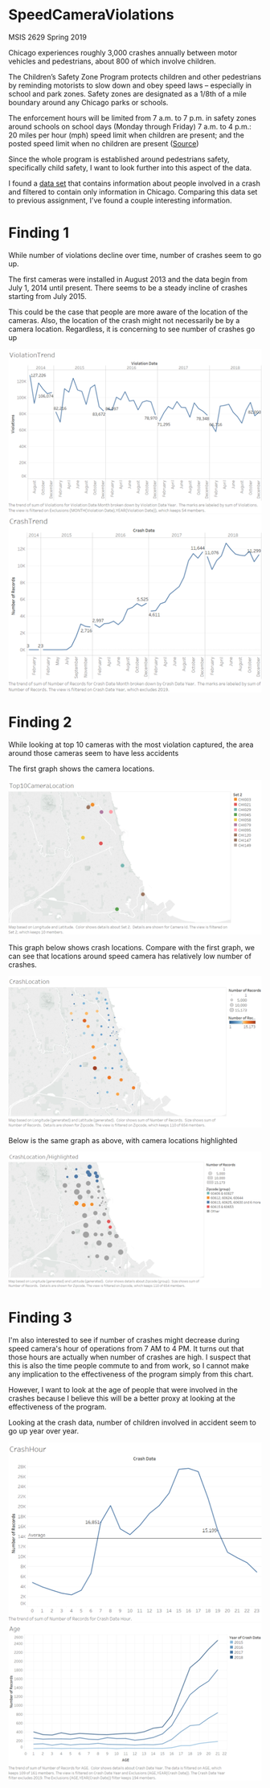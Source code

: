 # SpeedCameraViolations
MSIS 2629 Spring 2019


Chicago experiences roughly 3,000 crashes annually between motor vehicles and pedestrians, about 800 of which involve children.

The Children’s Safety Zone Program protects children and other pedestrians by reminding motorists to slow down and obey speed laws – especially in school and park zones. Safety zones are designated as a 1/8th of a mile boundary around any Chicago parks or schools.

The enforcement hours will be limited from 7 a.m. to 7 p.m. in safety zones around schools on school days (Monday through Friday)
7 a.m. to 4 p.m.: 20 miles per hour (mph) speed limit when children are present; and the posted speed limit when no children are present ([Source](https://www.chicago.gov/city/en/depts/cdot/supp_info/children_s_safetyzoneporgramautomaticspeedenforcement.html))

Since the whole program is established around pedestrians safety, specifically child safety, I want to look further into this aspect of  the data. 

I found a [data set](https://data.cityofchicago.org/Transportation/Traffic-Crashes-People/u6pd-qa9d) that contains information about people involved in a crash and filtered to contain only information in Chicago. Comparing this data set to previous assignment, I've found a couple interesting information.

# Finding 1

While number of violations decline over time, number of crashes seem to go up.

The first cameras were installed in August 2013 and the data begin from July 1, 2014 until present. There seems to be a steady incline of crashes starting from July 2015.

This could be the case that people are more aware of the location of the cameras. Also, the location of the crash might not necessarily be by a camera location. Regardless, it is concerning to see number of crashes go up


![](https://github.com/82817/SpeedCameraViolations/blob/master/Images/IMG1.png?raw=true)
![](https://github.com/82817/SpeedCameraViolations/blob/master/Images/IMG2.png?raw=true)

# Finding 2

While looking at top 10 cameras with the most violation captured, the area around those cameras seem to have less accidents

The first graph shows the camera locations.

![](https://github.com/82817/SpeedCameraViolations/blob/master/Images/IMG3.png?raw=true)

This graph below shows crash locations. Compare with the first graph, we can see that locations around speed camera has relatively low number of crashes.

![](https://github.com/82817/SpeedCameraViolations/blob/master/Images/IMG5.png?raw=true)

Below is the same graph as above, with camera locations highlighted

![](https://github.com/82817/SpeedCameraViolations/blob/master/Images/IMG4.png?raw=true)

# Finding 3

I'm also interested to see if number of crashes might decrease during speed camera's hour of operations from 7 AM to 4 PM. It turns out that those hours are actually when number of crashes are high. I suspect that this is also the time people commute to and from work, so I cannot make any implication to the effectiveness of the program simply from this chart.

However, I want to look at the age of people that were involved in the crashes because I believe this will be a better proxy at looking at the effectiveness of the program.

Looking at the crash data, number of children involved in accident seem to go up year over year.  

![](https://github.com/82817/SpeedCameraViolations/blob/master/Images/IMG6.png?raw=true)
![](https://github.com/82817/SpeedCameraViolations/blob/master/Images/IMG7.png?raw=true)



